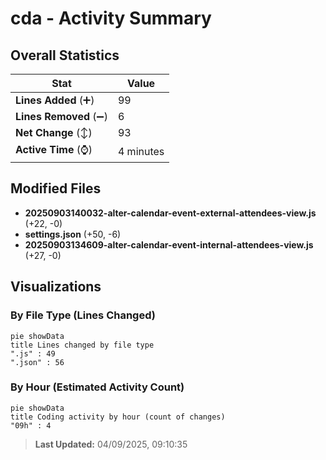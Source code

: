 # cda - Activity Summary 

## Overall Statistics

| Stat                   | Value                                                             |
| ---------------------- | ----------------------------------------------------------------- |
| **Lines Added** (➕)   | 99                                          |
| **Lines Removed** (➖) | 6                                        |
| **Net Change** (↕)    | 93                |
| **Active Time** (⌚)   | 4 minutes |


## Modified Files
- **20250903140032-alter-calendar-event-external-attendees-view.js** (+22, -0)
- **settings.json** (+50, -6)
- **20250903134609-alter-calendar-event-internal-attendees-view.js** (+27, -0)

## Visualizations

### By File Type (Lines Changed)

```mermaid
pie showData
title Lines changed by file type
".js" : 49
".json" : 56
```

### By Hour (Estimated Activity Count)

```mermaid
pie showData
title Coding activity by hour (count of changes)
"09h" : 4
```


> **Last Updated:** 04/09/2025, 09:10:35